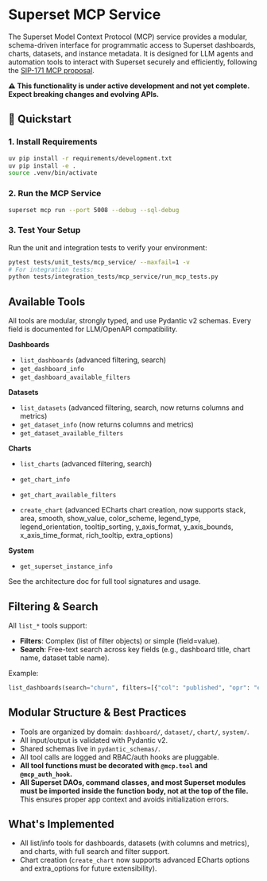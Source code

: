 # Superset MCP Service

The Superset Model Context Protocol (MCP) service provides a modular, schema-driven interface for programmatic access to Superset dashboards, charts, datasets, and instance metadata. It is designed for LLM agents and automation tools to interact with Superset securely and efficiently, following the [SIP-171 MCP proposal](https://github.com/apache/superset/issues/33870).

**⚠️ This functionality is under active development and not yet complete. Expect breaking changes and evolving APIs.**

## 🚀 Quickstart

### 1. Install Requirements

```bash
uv pip install -r requirements/development.txt
uv pip install -e .
source .venv/bin/activate
```

### 2. Run the MCP Service

```bash
superset mcp run --port 5008 --debug --sql-debug
```

### 3. Test Your Setup

Run the unit and integration tests to verify your environment:

```bash
pytest tests/unit_tests/mcp_service/ --maxfail=1 -v
# For integration tests:
python tests/integration_tests/mcp_service/run_mcp_tests.py
```

## Available Tools

All tools are modular, strongly typed, and use Pydantic v2 schemas. Every field is documented for LLM/OpenAPI compatibility.

**Dashboards**
- `list_dashboards` (advanced filtering, search)
- `get_dashboard_info`
- `get_dashboard_available_filters`

**Datasets**
- `list_datasets` (advanced filtering, search, now returns columns and metrics)
- `get_dataset_info` (now returns columns and metrics)
- `get_dataset_available_filters`

**Charts**
- `list_charts` (advanced filtering, search)
- `get_chart_info`
- `get_chart_available_filters`

- `create_chart` (advanced ECharts chart creation, now supports stack, area, smooth, show_value, color_scheme, legend_type, legend_orientation, tooltip_sorting, y_axis_format, y_axis_bounds, x_axis_time_format, rich_tooltip, extra_options)

**System**
- `get_superset_instance_info`

See the architecture doc for full tool signatures and usage.

## Filtering & Search

All `list_*` tools support:
- **Filters**: Complex (list of filter objects) or simple (field=value).
- **Search**: Free-text search across key fields (e.g., dashboard title, chart name, dataset table name).

Example:
```python
list_dashboards(search="churn", filters=[{"col": "published", "opr": "eq", "value": True}])
```

## Modular Structure & Best Practices

- Tools are organized by domain: `dashboard/`, `dataset/`, `chart/`, `system/`.
- All input/output is validated with Pydantic v2.
- Shared schemas live in `pydantic_schemas/`.
- All tool calls are logged and RBAC/auth hooks are pluggable.
- **All tool functions must be decorated with `@mcp.tool` and `@mcp_auth_hook`.**
- **All Superset DAOs, command classes, and most Superset modules must be imported inside the function body, not at the top of the file.** This ensures proper app context and avoids initialization errors.

## What's Implemented

- All list/info tools for dashboards, datasets (with columns and metrics), and charts, with full search and filter support.
- Chart creation (`create_chart` now supports advanced ECharts options and extra_options for future extensibility).
